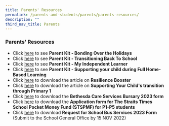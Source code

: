 ```yaml
---
title: Parents' Resources
permalink: /parents-and-students/parents/parents-resources/
description: ""
third_nav_title: Parents
---
```

### **Parents' Resources**
* Click [here](/files/parentresource1.pdf) to see **Parent Kit - Bonding Over the Holidays**
* Click [here](/files/parentresource2.pdf) to see **Parent Kit - Transitioning Back To School**
* Click [here](/files/parentresource3.pdf) to see **Parent Kit - My Independent Learner**
* Click [here](/files/parentresource4.pdf) to see **Parent Kit - Supporting your child during Full Home-Based Learning**
* Click [here](/files/parentresource5.pdf) to download the article on **Resilience Booster**
* Click [here](/files/parentresource6.pdf) to download the article on **Supporting Your Child's transition through Primary 1**
* Click [here](https://drive.google.com/file/d/1UxBL0S-PmOrOJazaS-dsksx_2OJRpA9e/view) to download the **Bethesda Care Services Bursary 2023 form**
* Click [here](https://drive.google.com/file/d/1iYY57MyNS3PR9Gxn0MQsofTXzcJuw8FC/view) to download the **Application form for The Straits Times School Pocket Money Fund (STSPMF) for P1-P5 students**
* Click [here](https://drive.google.com/file/d/1qnc8Kmu379RGQILT6lSl9yHFZNIABv6r/view) to download **Request for School Bus Services 2023 Form** (Submit to the School General Office by 15 NOV 2022)